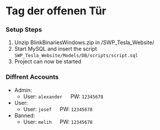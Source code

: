 # Tag der offenen Tür
### Setup Steps
1. Unzip BlinkBinariesWindows.zip in /SWP_Tesla_Website/
2. Start MySQL and insert the script `SWP_Tesla_Website/Models/DB/scripts/script.sql`
3. Project can now be started

### Diffrent Accounts
- Admin: 
  - User: `alexander` &emsp; PW: `12345678`
- User:
  - User: `josef` &emsp; PW: `12345678`
- Banned:
  - User: `melih` &emsp; PW: `12345678`
